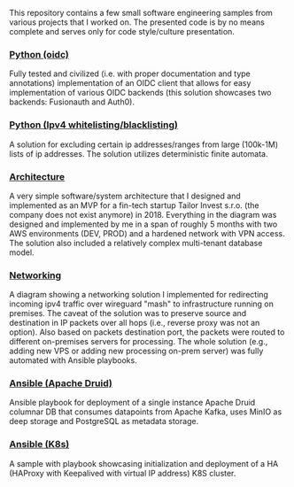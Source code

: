This repository contains a few small software engineering samples from various projects that I worked on.
The presented code is by no means complete and serves only for code style/culture presentation.

### [Python (oidc)](python/oidc)
Fully tested and civilized (i.e. with proper documentation and type annotations)
implementation of an OIDC client that allows for easy implementation of various
OIDC backends (this solution showcases two backends: Fusionauth and Auth0).

### [Python (Ipv4 whitelisting/blacklisting)](python/ipv4-whitelisting)
A solution for excluding certain ip addresses/ranges from large (100k-1M)
lists of ip addresses. The solution utilizes deterministic finite automata.

### [Architecture](architecture)
A very simple software/system architecture that I designed and implemented as
an MVP for a fin-tech startup Tailor Invest s.r.o. (the company does not exist
anymore) in 2018. Everything in the diagram was designed and implemented by me
in a span of roughly 5 months with two AWS environments (DEV, PROD) and a hardened
network with VPN access. The solution also included a relatively complex
multi-tenant database model.

### [Networking](networking)
A diagram showing a networking solution I implemented for redirecting incoming 
ipv4 traffic over wireguard "mash" to infrastructure running on premises.
The caveat of the solution was to preserve source and destination in IP
packets over all hops (i.e., reverse proxy was not an option). Also based on
packets destination port, the packets were routed to different on-premises
servers for processing. The whole solution (e.g., adding new VPS or adding new
processing on-prem server) was fully automated with Ansible playbooks.

### [Ansible (Apache Druid)](ansible/druid)
Ansible playbook for deployment of a single instance Apache Druid columnar
DB that consumes datapoints from Apache Kafka, uses MinIO as deep storage and
PostgreSQL as metadata storage. 

### [Ansible (K8s)](ansible/k8s)
A sample with playbook showcasing initialization and deployment of a
HA (HAProxy with Keepalived with virtual IP address) K8S cluster.
